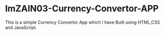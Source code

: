 # ImZAIN03-Currency-Convertor-APP
This is a simple Currency Convertor App which I have Built using HTML,CSS and JavaScript. 
